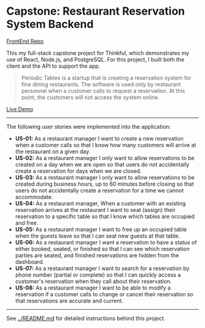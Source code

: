 # Capstone: Restaurant Reservation System Backend

[FrontEnd Repo](https://github.com/ely-herrera/RestaurantReservationSystem-FrontEnd)

This my full-stack capstone project for Thinkful, which demonstrates my use of React, Node.js, and PostgreSQL. For this project, I built both the client and the API to support the app.

> Periodic Tables is a startup that is creating a reservation system for fine dining restaurants. The software is used only by restaurant personnel when a customer calls to request a reservation. At this point, the customers will not access the system online.

[Live Demo](https://frontend-rss.herokuapp.com/dashboard)

---

The following user stories were implemented into the application:
* **US-01:** As a restaurant manager
I want to create a new reservation when a customer calls
so that I know how many customers will arrive at the restaurant on a given day.
* **US-02:** As a restaurant manager
I only want to allow reservations to be created on a day when we are open
so that users do not accidentally create a reservation for days when we are closed.
* **US-03:** As a restaurant manager
I only want to allow reservations to be created during business hours, up to 60 minutes before closing
so that users do not accidentally create a reservation for a time we cannot accommodate.
* **US-04:** As a restaurant manager,
When a customer with an existing reservation arrives at the restaurant
I want to seat (assign) their reservation to a specific table
so that I know which tables are occupied and free.
* **US-05:** As a restaurant manager
I want to free up an occupied table when the guests leave
so that I can seat new guests at that table.
* **US-06:** As a restaurant manager
I want a reservation to have a status of either booked, seated, or finished
so that I can see which reservation parties are seated, and finished reservations are hidden from the dashboard.
* **US-07:** As a restaurant manager
I want to search for a reservation by phone number (partial or complete)
so that I can quickly access a customer's reservation when they call about their reservation.
* **US-08:** As a restaurant manager
I want to be able to modify a reservation if a customer calls to change or cancel their reservation
so that reservations are accurate and current.

--- 


See [../README.md](https://github.com/Thinkful-Ed/starter-restaurant-reservation#capstone-restaurant-reservation-system) for detailed instructions behind this project.
